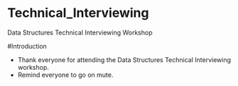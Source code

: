 # Technical_Interviewing

Data Structures Technical Interviewing Workshop

#Introduction

- Thank everyone for attending the Data Structures Technical Interviewing workshop.
- Remind everyone to go on mute.
